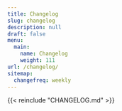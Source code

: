 ```yaml
---
title: Changelog
slug: changelog
description: null
draft: false
menu:
  main:
    name: Changelog
    weight: 111
url: /changelog/
sitemap:
  changefreq: weekly
---
```


{{< reinclude "CHANGELOG.md" >}}
